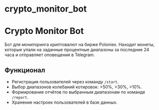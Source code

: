 # crypto_monitor_bot
# Crypto Monitor Bot

Бот для мониторинга криптовалют на бирже Poloniex. Находит монеты, которые упали на заданные процентные диапазоны за последние 24 часа и отправляет оповещения в Telegram.

## Функционал

- Регистрация пользователей через команду `/start`.
- Выбор диапазонов колебаний котировок: >50%, >30%, >10%.
- Формирование отчётов по выбранным диапазонам по команде `/report`.
- Хранение настроек пользователей в базе данных.
 

